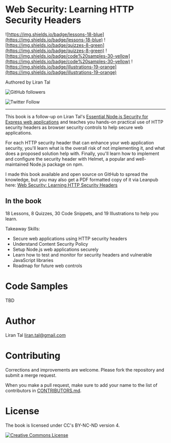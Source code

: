 # Web Security: Learning HTTP Security Headers

![https://img.shields.io/badge/lessons-18-blue](https://img.shields.io/badge/lessons-18-blue)
![https://img.shields.io/badge/quizzes-8-green](https://img.shields.io/badge/quizzes-8-green)
![https://img.shields.io/badge/code%20samples-30-yellow](https://img.shields.io/badge/code%20samples-30-yellow)
![https://img.shields.io/badge/illustrations-19-orange](https://img.shields.io/badge/illustrations-19-orange)

Authored by Liran Tal

![GitHub followers](https://img.shields.io/github/followers/lirantal?style=social)

![Twitter Follow](https://img.shields.io/twitter/follow/liran_tal?style=social)


---

This book is a follow-up on Liran Tal's [Essential Node.js Security for Express web applications](https://leanpub.com/nodejssecurity) and teaches you hands-on practical use of HTTP security headers as browser security controls to help secure web applications.

For each HTTP security header that can enhance your web application security, you'll learn what is the overall risk of not implementing it, and what does a proposed solution help with. Finally, you'll learn how to implement and configure the security header with Helmet, a popular and well-maintained Node.js package on npm.

I made this book available and open source on GitHub to spread the knowledge, but you may also get a PDF formatted copy of it via Leanpub here: [Web Security: Learning HTTP Security Headers](https://leanpub.com/securityheaders)

## In the book

18 Lessons, 8 Quizzes, 30 Code Snippets, and 19 Illustrations to help you learn.

Takeaway Skills:

* Secure web applications using HTTP security headers
* Understand Content Security Policy
* Setup Node.js web applications securely
* Learn how to test and monitor for security headers and vulnerable JavaScript libraries
* Roadmap for future web controls

# Code Samples

TBD

# Author

Liran Tal <liran.tal@gmail.com>

# Contributing

Corrections and improvements are welcome.
Please fork the repository and submit a merge request.

When you make a pull request, make sure to add your name to the list of contributors in [CONTRIBUTORS.md](CONTRIBUTORS.md).

# License

The book is licensed under CC's BY-NC-ND version 4.

<a rel="license" href="http://creativecommons.org/licenses/by-nc-nd/4.0/"><img alt="Creative Commons License" style="border-width:0" src="https://i.creativecommons.org/l/by-nc-nd/4.0/88x31.png" /></a>
